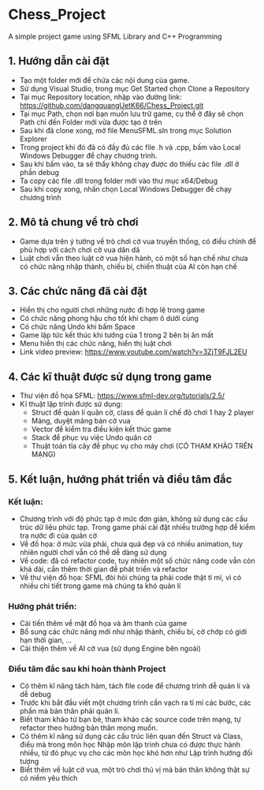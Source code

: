 # Chess_Project
A simple project game using SFML Library and C++ Programming

## 1. Hướng dẫn cài đặt
- Tạo một folder mới để chứa các nội dung của game.
- Sử dụng Visual Studio, trong mục Get Started chọn Clone a Repository
- Tại mục Repository location, nhập vào đường link: https://github.com/dangquangUetK66/Chess_Project.git
- Tại mục Path, chọn nơi bạn muốn lưu trữ game, cụ thể ở đây sẽ chọn Path chỉ đến Folder mới vừa được tạo ở trên
- Sau khi đã clone xong, mở file MenuSFML.sln trong mục Solution Explorer
- Trong project khi đó đã có đầy đủ các file .h và .cpp, bấm vào Local Windows Debugger để chạy chương trình.
- Sau khi bấm vào, ta sẽ thấy không chạy được do thiếu các file .dll ở phần debug
- Ta copy các file .dll trong folder mới vào thư mục x64/Debug
- Sau khi copy xong, nhấn chọn Local Windows Debugger để chạy chương trình

## 2. Mô tả chung về trò chơi
- Game dựa trên ý tưởng về trò chơi cờ vua truyền thống, có điều chỉnh để phù hợp với cách chơi cờ vua dân dã
- Luật chơi vẫn theo luật cờ vua hiện hành, có một số hạn chế như chưa có chức năng nhập thành, chiếu bí, chiến thuật của AI còn hạn chế

## 3. Các chức năng đã cài đặt
- Hiển thị cho người chơi những nước đi hợp lệ trong game
- Có chức năng phong hậu cho tốt khi chạm ô dưới cùng
- Có chức năng Undo khi bấm Space
- Game lập tức kết thúc khi tướng của 1 trong 2 bên bị ăn mất
- Menu hiển thị các chức năng, hiển thị luật chơi
- Link video preview: https://www.youtube.com/watch?v=3ZjT9FJL2EU

## 4. Các kĩ thuật được sử dụng trong game
- Thư viện đồ họa SFML: https://www.sfml-dev.org/tutorials/2.5/
- Kĩ thuật lập trình được sử dụng:
  - Struct để quản lí quân cờ, class để quản lí chế độ chơi 1 hay 2 player
  - Mảng, duyệt mảng bàn cờ vua
  - Vector để kiểm tra điều kiện kết thúc game
  - Stack để phục vụ việc Undo quân cờ
  - Thuật toán tỉa cây để phục vụ cho máy chơi (CÓ THAM KHẢO TRÊN MẠNG)

## 5. Kết luận, hướng phát triển và điều tâm đắc

### Kết luận:
  - Chương trình với độ phức tạp ở mức đơn giản, không sử dụng các cấu trúc dữ liệu phức tạp. Trong game phải cài đặt nhiều trường hợp để kiểm tra nước đi của quân cờ
  - Về đồ họa: ở mức vừa phải, chưa quá đẹp và có nhiều animation, tuy nhiên người chơi vẫn có thể dễ dàng sử dụng
  - Về code: đã có refactor code, tuy nhiên một số chức năng code vẫn còn khá dài, cần thêm thời gian để phát triển và refactor
  - Về thư viện đồ họa: SFML đòi hỏi chúng ta phải code thật tỉ mỉ, vì có nhiều chi tiết trong game mà chúng ta khó quản lí
### Hướng phát triển:
  - Cải tiến thêm về mặt đồ họa và âm thanh của game
  - Bổ sung các chức năng mới như nhập thành, chiếu bí, cờ chớp có giới hạn thời gian, ...
  - Cải thiện thêm về AI cờ vua (sử dụng Engine bên ngoài)
### Điều tâm đắc sau khi hoàn thành Project
  - Có thêm kĩ năng tách hàm, tách file code để chương trình dễ quản lí và dễ debug
  - Trước khi bắt đầu viết một chương trình cần vạch ra tỉ mỉ các bước, các phần mà bản thân phải quản lí.
  - Biết tham khảo từ bạn bè, tham khảo các source code trên mạng, tự refactor theo hướng bản thân mong muốn.
  - Có thêm kĩ năng sử dụng các cấu trúc liên quan đến Struct và Class, điều mà trong môn học Nhập môn lập trình chưa có được thực hành nhiều, từ đó phục vụ cho các môn học khó hơn như Lập trình hướng đối tượng
  - Biết thêm về luật cờ vua, một trò chơi thú vị mà bản thân không thật sự có niềm yêu thích
